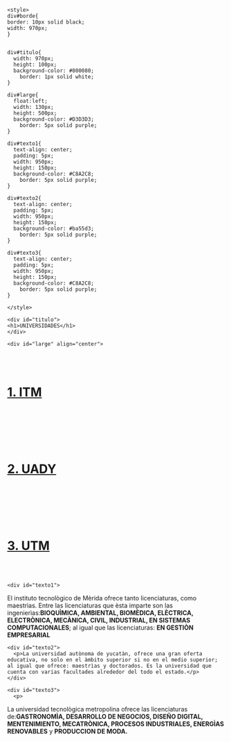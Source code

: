 <!DOCTYPE html>
<html lang="en" dir="ltr">
  <head>
    <meta charset="utf-8">
    <title></title>
  
    <style>
    div#borde{
    border: 10px solid black;
    width: 970px;
    }


    div#titulo{
      width: 970px;
      height: 100px;
      background-color: #800080;
        border: 1px solid white;
    }

    div#large{
      float:left;
      width: 130px;
      height: 500px;
      background-color: #D3D3D3;
        border: 5px solid purple;
    }

    div#texto1{
      text-align: center;
      padding: 5px;
      width: 950px;
      height: 150px;
      background-color: #C8A2C8;
        border: 5px solid purple;
    }

    div#texto2{
      text-align: center;
      padding: 5px;
      width: 950px;
      height: 150px;
      background-color: #ba55d3;
        border: 5px solid purple;
    }

    div#texto3{
      text-align: center;
      padding: 5px;
      width: 950px;
      height: 150px;
      background-color: #C8A2C8;
        border: 5px solid purple;
    }

    </style>
  </head>
  <body>
<div id="borde">

    <div id="titulo">
    <h1>UNIVERSIDADES</h1>
    </div>

    <div id="large" align="center">
  <div id="ITM">
      <br><br>
    <a href="https://www.morelia.tecnm.mx/#/" target="blank"><h1>1. ITM</h1></a>
    <br><br>
  </div>


  <div id="UADY">
    <br><br><br>
    <a href="https://uady.mx/#/home" target="blank"><h1>2. UADY</h1></a>

  </div>

  <div id="UTM">
      <br><br><br><br><br>
    <a href="https://www.utmerida.edu.mx/" target="blank"><h1>3. UTM</h1></a>
      <br><br>
  </div>
</div>

    <div id="texto1">
  <p>El instituto tecnològico de Mèrida ofrece tanto licenciaturas, como maestrìas. Entre las licenciaturas que èsta imparte son las ingenierìas:<b>BIOQUÌMICA, AMBIENTAL, BIOMÈDICA, ELÈCTRICA, ELECTRÒNICA, MECÀNICA, CIVIL, INDUSTRIAL, EN SISTEMAS COMPUTACIONALES</b>; al igual que las licenciaturas:   <b> EN GESTIÒN EMPRESARIAL  </b> </p>
    </div>

    <div id="texto2">
      <p>La universidad autònoma de yucatàn, ofrece una gran oferta educativa, no solo en el àmbito superior si no en el medio superior; al igual que ofrece: maestrìas y doctorados. Es la universidad que cuenta con varias facultades alrededor del todo el estado.</p>
    </div>

    <div id="texto3">
      <p>
La universidad tecnològica metropolina ofrece las licenciaturas de:<b>GASTRONOMÌA, DESARROLLO DE NEGOCIOS, DISEÑO DIGITAL, MENTENIMIENTO, MECATRÒNICA, PROCESOS INDUSTRIALES, ENERGÌAS RENOVABLES</b> y <b>PRODUCCION DE MODA.</b> </p>
    </div>
    </div>
  </body>
</html>

